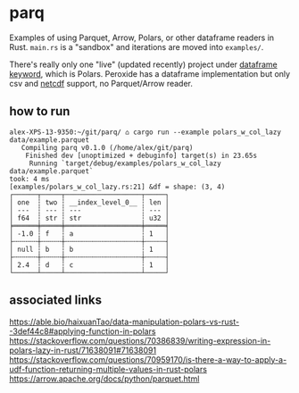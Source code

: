 # parq

Examples of using Parquet, Arrow, Polars, or other dataframe readers in
Rust. `main.rs` is a "sandbox" and iterations are moved into `examples/`.

There's really only one "live" (updated recently) project under [dataframe
keyword](https://crates.io/keywords/dataframe), which is Polars. Peroxide
has a dataframe implementation but only csv and
[netcdf](https://www.unidata.ucar.edu/software/netcdf/) support, no
Parquet/Arrow reader.

## how to run

```
alex-XPS-13-9350:~/git/parq/ ⌂ cargo run --example polars_w_col_lazy data/example.parquet
   Compiling parq v0.1.0 (/home/alex/git/parq)
    Finished dev [unoptimized + debuginfo] target(s) in 23.65s
     Running `target/debug/examples/polars_w_col_lazy data/example.parquet`
took: 4 ms
[examples/polars_w_col_lazy.rs:21] &df = shape: (3, 4)
┌──────┬─────┬───────────────────┬─────┐
│ one  ┆ two ┆ __index_level_0__ ┆ len │
│ ---  ┆ --- ┆ ---               ┆ --- │
│ f64  ┆ str ┆ str               ┆ u32 │
╞══════╪═════╪═══════════════════╪═════╡
│ -1.0 ┆ f   ┆ a                 ┆ 1   │
├╌╌╌╌╌╌┼╌╌╌╌╌┼╌╌╌╌╌╌╌╌╌╌╌╌╌╌╌╌╌╌╌┼╌╌╌╌╌┤
│ null ┆ b   ┆ b                 ┆ 1   │
├╌╌╌╌╌╌┼╌╌╌╌╌┼╌╌╌╌╌╌╌╌╌╌╌╌╌╌╌╌╌╌╌┼╌╌╌╌╌┤
│ 2.4  ┆ d   ┆ c                 ┆ 1   │
└──────┴─────┴───────────────────┴─────┘
```

## associated links

https://able.bio/haixuanTao/data-manipulation-polars-vs-rust--3def44c8#applying-function-in-polars
https://stackoverflow.com/questions/70386839/writing-expression-in-polars-lazy-in-rust/71638091#71638091
https://stackoverflow.com/questions/70959170/is-there-a-way-to-apply-a-udf-function-returning-multiple-values-in-rust-polars
https://arrow.apache.org/docs/python/parquet.html
